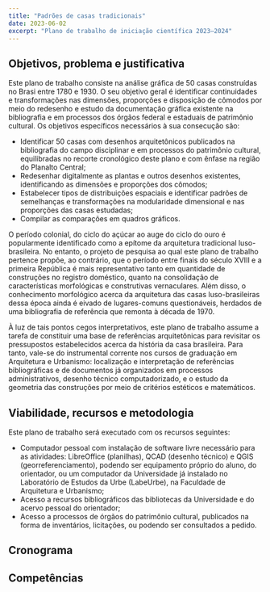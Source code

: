 ```yaml
---
title: "Padrões de casas tradicionais"
date: 2023-06-02
excerpt: "Plano de trabalho de iniciação científica 2023–2024"
---
```


## Objetivos, problema e justificativa ##

<!--5000 caracteres-->

Este plano de trabalho consiste na análise gráfica de 50 casas
construídas no Brasi entre 1780 e 1930. O seu objetivo geral é
identificar continuidades e transformações nas dimensões, proporções e
disposição de cômodos por meio do redesenho e estudo da documentação
gráfica existente na bibliografia e em processos dos órgãos federal e
estaduais de patrimônio cultural. Os objetivos específicos necessários à
sua consecução são:

- Identificar 50 casas com desenhos arquitetônicos publicados na
  bibliografia do campo disciplinar e em processos do patrimônio
  cultural, equilibradas no recorte cronológico deste plano e com ênfase
  na região do Planalto Central;
- Redesenhar digitalmente as plantas e outros desenhos existentes,
  identificando as dimensões e proporções dos cômodos;
- Estabelecer tipos de distribuições espaciais e identificar padrões de
  semelhanças e transformações na modularidade dimensional e nas
  proporções das casas estudadas;
- Compilar as comparações em quadros gráficos.

O período colonial, do ciclo do açúcar ao auge do ciclo do ouro é
popularmente identificado como a epítome da arquitetura tradicional
luso-brasileira. No entanto, o projeto de pesquisa ao qual este plano de
trabalho pertence propõe, ao contrário, que o período entre finais do
século XVIII e a primeira República é mais representativo tanto em
quantidade de construções no registro doméstico, quanto na consolidação
de características morfológicas e construtivas vernaculares. Além disso,
o conhecimento morfológico acerca da arquitetura das casas
luso-brasileiras dessa época ainda é eivado de lugares-comuns
questionáveis, herdados de uma bibliografia de referência que remonta à
década de 1970.

À luz de tais pontos cegos interpretativos, este plano de trabalho
assume a tarefa de constituir uma base de referências arquitetônicas
para revisitar os pressupostos estabelecidos acerca da história da casa
brasileira. Para tanto, vale-se do instrumental corrente nos cursos de
graduação em Arquitetura e Urbanismo: localização e interpretação de
referências bibliográficas e de documentos já organizados em processos
administrativos, desenho técnico computadorizado, e o estudo da
geometria das construções por meio de critérios estéticos e matemáticos.

<!--Justificativa-->

## Viabilidade, recursos e metodologia ##

Este plano de trabalho será executado com os recursos seguintes:

- Computador pessoal com instalação de software livre necessário para as
  atividades: LibreOffice (planilhas), QCAD (desenho técnico) e QGIS
  (georreferenciamento), podendo ser equipamento próprio do aluno, do
  orientador, ou um computador da Universidade já instalado no
  Laboratório de Estudos da Urbe (LabeUrbe), na Faculdade de Arquitetura
  e Urbanismo;
- Acesso a recursos bibliográficos das bibliotecas da Universidade e do
  acervo pessoal do orientador;
- Acesso a processos de órgãos do patrimônio cultural, publicados na
  forma de inventários, licitações, ou podendo ser consultados a pedido.

<!--Metodologia-->

## Cronograma ##

## Competências ##

